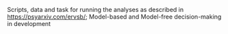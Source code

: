 Scripts, data and task for running the analyses as described in https://psyarxiv.com/ervsb/; Model-based and Model-free decision-making in development
